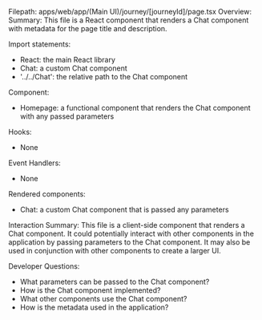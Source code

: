 Filepath: apps/web/app/(Main UI)/journey/[journeyId]/page.tsx
Overview: Summary:
This file is a React component that renders a Chat component with metadata for the page title and description.

Import statements:
- React: the main React library
- Chat: a custom Chat component
- '../../Chat': the relative path to the Chat component

Component:
- Homepage: a functional component that renders the Chat component with any passed parameters

Hooks:
- None

Event Handlers:
- None

Rendered components:
- Chat: a custom Chat component that is passed any parameters

Interaction Summary:
This file is a client-side component that renders a Chat component. It could potentially interact with other components in the application by passing parameters to the Chat component. It may also be used in conjunction with other components to create a larger UI.

Developer Questions:
- What parameters can be passed to the Chat component?
- How is the Chat component implemented?
- What other components use the Chat component?
- How is the metadata used in the application?

